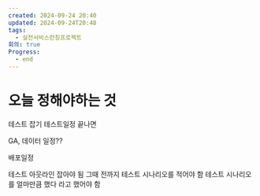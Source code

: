 ```yaml
---
created: 2024-09-24 20:40
updated: 2024-09-24T20:48
tags:
  - 실전서비스런칭프로젝트
회의: true
Progress:
  - end
---
```


# 오늘 정해야하는 것

테스트 잡기
테스트일정 끝나면

GA, 데이터 일정??

배포일정

테스트 아웃라인 잡아야 됨 그때 전까지 테스트 시나리오를 적어야 함
테스트 시나리오를 얼마만큼 했다 라고 했어야 함


